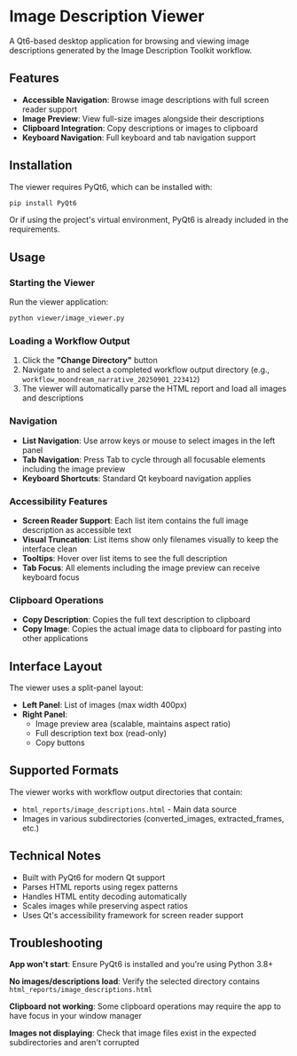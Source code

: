 # Image Description Viewer

A Qt6-based desktop application for browsing and viewing image descriptions generated by the Image Description Toolkit workflow.

## Features

- **Accessible Navigation**: Browse image descriptions with full screen reader support
- **Image Preview**: View full-size images alongside their descriptions
- **Clipboard Integration**: Copy descriptions or images to clipboard
- **Keyboard Navigation**: Full keyboard and tab navigation support

## Installation

The viewer requires PyQt6, which can be installed with:

```bash
pip install PyQt6
```

Or if using the project's virtual environment, PyQt6 is already included in the requirements.

## Usage

### Starting the Viewer

Run the viewer application:

```bash
python viewer/image_viewer.py
```

### Loading a Workflow Output

1. Click the **"Change Directory"** button
2. Navigate to and select a completed workflow output directory (e.g., `workflow_moondream_narrative_20250901_223412`)
3. The viewer will automatically parse the HTML report and load all images and descriptions

### Navigation

- **List Navigation**: Use arrow keys or mouse to select images in the left panel
- **Tab Navigation**: Press Tab to cycle through all focusable elements including the image preview
- **Keyboard Shortcuts**: Standard Qt keyboard navigation applies

### Accessibility Features

- **Screen Reader Support**: Each list item contains the full image description as accessible text
- **Visual Truncation**: List items show only filenames visually to keep the interface clean
- **Tooltips**: Hover over list items to see the full description
- **Tab Focus**: All elements including the image preview can receive keyboard focus

### Clipboard Operations

- **Copy Description**: Copies the full text description to clipboard
- **Copy Image**: Copies the actual image data to clipboard for pasting into other applications

## Interface Layout

The viewer uses a split-panel layout:

- **Left Panel**: List of images (max width 400px)
- **Right Panel**: 
  - Image preview area (scalable, maintains aspect ratio)
  - Full description text box (read-only)
  - Copy buttons

## Supported Formats

The viewer works with workflow output directories that contain:
- `html_reports/image_descriptions.html` - Main data source
- Images in various subdirectories (converted_images, extracted_frames, etc.)

## Technical Notes

- Built with PyQt6 for modern Qt support
- Parses HTML reports using regex patterns
- Handles HTML entity decoding automatically
- Scales images while preserving aspect ratios
- Uses Qt's accessibility framework for screen reader support

## Troubleshooting

**App won't start**: Ensure PyQt6 is installed and you're using Python 3.8+

**No images/descriptions load**: Verify the selected directory contains `html_reports/image_descriptions.html`

**Clipboard not working**: Some clipboard operations may require the app to have focus in your window manager

**Images not displaying**: Check that image files exist in the expected subdirectories and aren't corrupted
